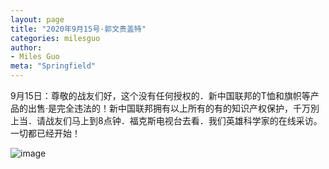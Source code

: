 ```yaml
---
layout: page
title: "2020年9月15号·郭文贵盖特"
categories: milesguo
author:
- Miles Guo
meta: "Springfield"
---
```


9月15日：尊敬的战友们好，这个没有任何授权的．新中国联邦的T恤和旗帜等产品的出售·是完全违法的！新中国联邦拥有以上所有的有的知识产权保护，千万別上当．请战友们马上到8点钟．福克斯电视台去看．我们英雄科学家的在线采访。一切都已经开始！ 

![image](../../../../image/milesguo/2020_09_16_Miles_Guo_Getter_2.png)
